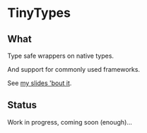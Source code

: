 # TinyTypes

## What

Type safe wrappers on native types.

And support for commonly used frameworks.

See [my slides 'bout it](http://slides.com/caligin/tinytypes#/).

## Status

Work in progress, coming soon (enough)...
